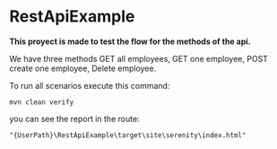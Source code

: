 # RestApiExample

**This proyect is made to test the flow for the methods of the api.**

We have three methods GET all employees, GET one employee, POST create one employee, Delete employee.

To run all scenarios execute this command:

    mvn clean verify

you can see the report in the route:
    
    "{UserPath}\RestApiExample\target\site\serenity\index.html"